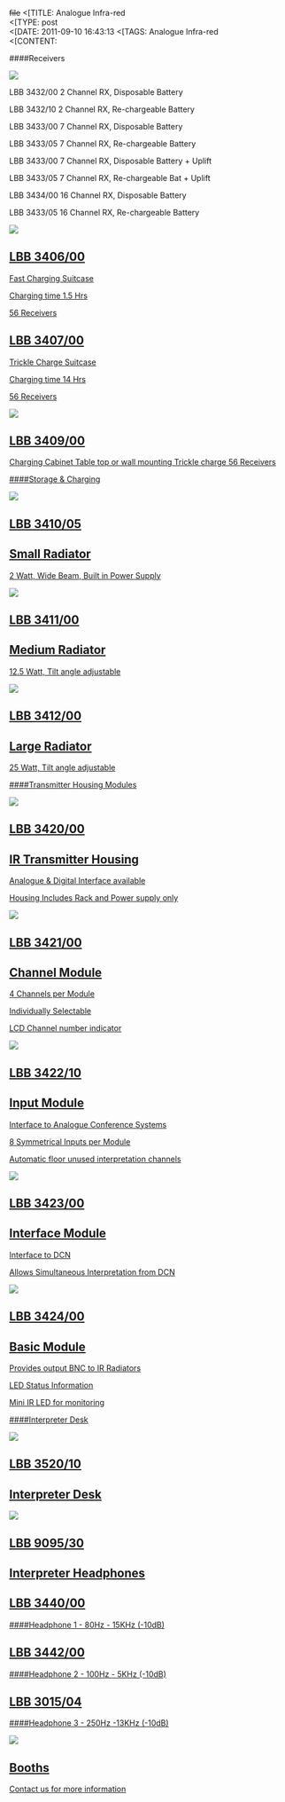 ~~file~~
<[TITLE: 	Analogue Infra-red 	
<[TYPE: 	post	
<[DATE: 	2011-09-10 16:43:13	
<[TAGS: 	Analogue Infra-red	
<[CONTENT: 	



####Receivers



<img src="http://congressrental.com.au/wp-content/uploads/2011/09/prod_ccs800_21.jpg">



LBB 3432/00 2 Channel RX, Disposable Battery



LBB 3432/10 2 Channel RX, Re-chargeable Battery



LBB 3433/00 7 Channel RX, Disposable Battery



LBB 3433/05 7 Channel RX, Re-chargeable Battery



LBB 3433/00 7 Channel RX, Disposable Battery + Uplift



LBB 3433/05 7 Channel RX, Re-chargeable Bat + Uplift



LBB 3434/00 16 Channel RX, Disposable Battery



LBB 3433/05 16 Channel RX, Re-chargeable Battery



<a href="http://congressrental.com.au/wp-content/uploads/2011/09/lbb3433.pdf">




<img src="http://congressrental.com.au/wp-content/uploads/2011/09/si_s_1.jpg">

## LBB 3406/00


Fast Charging Suitcase



Charging time 1.5 Hrs



56 Receivers 

## LBB 3407/00


Trickle Charge Suitcase



Charging time 14 Hrs 



56 Receivers




<img src="http://congressrental.com.au/wp-content/uploads/2011/09/si_s_2.jpg">

## LBB 3409/00


Charging Cabinet
Table top or wall mounting
Trickle charge
56 Receivers





####Storage & Charging




<img src="http://congressrental.com.au/wp-content/uploads/2011/09/si_2.jpg">

## LBB 3410/05
## Small Radiator


2 Watt, Wide Beam, Built in Power Supply




<img src="http://congressrental.com.au/wp-content/uploads/2011/09/si_3.jpg">

## LBB 3411/00
## Medium Radiator


12.5 Watt, Tilt angle adjustable




<img src="http://congressrental.com.au/wp-content/uploads/2011/09/si_4.jpg">

## LBB 3412/00
## Large Radiator


25 Watt, Tilt angle adjustable





####Transmitter Housing Modules




<img src="http://congressrental.com.au/wp-content/uploads/2011/09/si_t_1.jpg">

## LBB 3420/00
## IR Transmitter Housing


Analogue & Digital Interface available



Housing Includes Rack and Power supply only




<img src="http://congressrental.com.au/wp-content/uploads/2011/09/si_t_2.jpg">

## LBB 3421/00 
## Channel Module 


4 Channels per Module 



Individually Selectable 



LCD Channel number indicator




<img src="http://congressrental.com.au/wp-content/uploads/2011/09/si_t_3.jpg">

## LBB 3422/10 
## Input Module  


Interface to Analogue Conference Systems 



8 Symmetrical Inputs per Module 



Automatic floor unused interpretation channels




<img src="http://congressrental.com.au/wp-content/uploads/2011/09/si_t_4.jpg">

## LBB 3423/00
## Interface Module 


Interface to DCN 



Allows Simultaneous Interpretation from DCN




<img src="http://congressrental.com.au/wp-content/uploads/2011/09/si_t_5.jpg">

## LBB 3424/00 
## Basic Module 


Provides output BNC to IR Radiators



LED Status Information 



Mini IR LED for monitoring





####Interpreter Desk




<img src="http://congressrental.com.au/wp-content/uploads/2011/09/si_6.jpg">

## LBB 3520/10 
## Interpreter Desk


<a href="http://congressrental.com.au/wp-content/uploads/2011/09/lbb352000.pdf">




<img src="http://congressrental.com.au/wp-content/uploads/2011/09/si_7.jpg">

## LBB 9095/30 
## Interpreter Headphones
## LBB 3440/00 


####Headphone 1 - 80Hz - 15KHz (-10dB)

## LBB 3442/00 


####Headphone 2 - 100Hz - 5KHz (-10dB)

## LBB 3015/04


####Headphone 3 - 250Hz -13KHz (-10dB)




<img src="http://congressrental.com.au/wp-content/uploads/2011/09/si_8.jpg">

## Booths 


Contact us for more information




